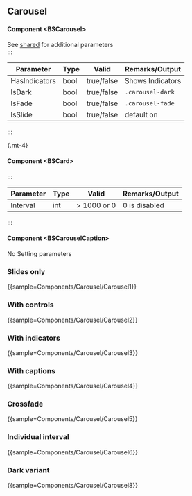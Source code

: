 ﻿## Carousel
#### Component \<BSCarousel\>
See [shared](layout/shared) for additional parameters    
:::

| Parameter     | Type | Valid      | Remarks/Output   | 
|---------------|------|------------|------------------|
| HasIndicators | bool | true/false | Shows Indicators | {.table-striped}   
| IsDark        | bool | true/false | `.carousel-dark` |
| IsFade        | bool | true/false | `.carousel-fade` |
| IsSlide       | bool | true/false | default on       |

:::

{.mt-4}
#### Component \<BSCard\>
:::

| Parameter | Type | Valid       | Remarks/Output | 
|-----------|------|-------------|----------------|
| Interval  | int  | > 1000 or 0 | 0 is disabled  | {.table-striped}     

:::
#### Component \<BSCarouselCaption\>
No Setting parameters

### Slides only

{{sample=Components/Carousel/Carousel1}}

### With controls

{{sample=Components/Carousel/Carousel2}}

### With indicators

{{sample=Components/Carousel/Carousel3}}

### With captions

{{sample=Components/Carousel/Carousel4}}

### Crossfade

{{sample=Components/Carousel/Carousel5}}

### Individual interval

{{sample=Components/Carousel/Carousel6}}

### Dark variant

{{sample=Components/Carousel/Carousel8}}
